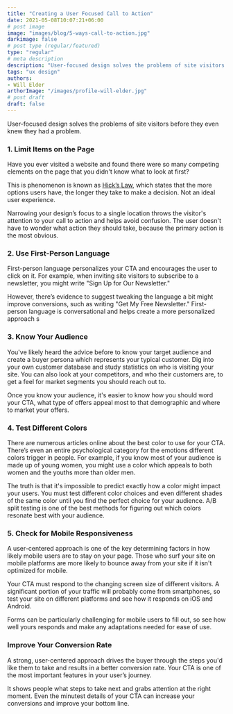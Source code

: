 ```yaml
---
title: "Creating a User Focused Call to Action"
date: 2021-05-08T10:07:21+06:00
# post image
image: "images/blog/5-ways-call-to-action.jpg"
darkimage: false
# post type (regular/featured)
type: "regular"
# meta description
description: "User-focused design solves the problems of site visitors before they even knew they had a problem."
tags: "ux design"
authors:
- Will Elder
arthorImage: "/images/profile-will-elder.jpg"
# post draft
draft: false
---
```


User-focused design solves the problems of site visitors before they even knew they had a problem.

### 1. Limit Items on the Page

Have you ever visited a website and found there were so many competing elements on the page that you didn't know what to look at first?

This is phenomenon is known as [Hick’s Law](https://www.interaction-design.org/literature/article/hick-s-law-making-the-choice-easier-for-users), which states that the more options users have, the longer they take to make a decision. Not an ideal user experience.

Narrowing your design’s focus to a single location throws the visitor's attention to your call to action and helps avoid confusion. The user doesn't have to wonder what action they should take, because the primary action is the most obvious.

### 2. Use First-Person Language

First-person language personalizes your CTA and encourages the user to click on it. For example, when inviting site visitors to subscribe to a newsletter, you might write "Sign Up for Our Newsletter."

However, there’s evidence to suggest tweaking the language a bit might improve conversions, such as writing "Get My Free Newsletter." First-person language is conversational and helps create a more personalized approach
s
### 3. Know Your Audience

You've likely heard the advice before to know your target audience and create a buyer persona which represents your typical customer. Dig into your own customer database and study statistics on who is visiting your site. You can also look at your competitors, and who their customers are, to get a feel for market segments you should reach out to.

Once you know your audience, it's easier to know how you should word your CTA, what type of offers appeal most to that demographic and where to market your offers.

### 4. Test Different Colors

There are numerous articles online about the best color to use for your CTA. There’s even an entire psychological category for the emotions different colors trigger in people. For example, if you know most of your audience is made up of young women, you might use a color which appeals to both women and the youths more than older men.

The truth is that it's impossible to predict exactly how a color might impact your users. You must test different color choices and even different shades of the same color until you find the perfect choice for your audience. A/B split testing is one of the best methods for figuring out which colors resonate best with your audience.

### 5. Check for Mobile Responsiveness

A user-centered approach is one of the key determining factors in how likely mobile users are to stay on your page. Those who surf your site on mobile platforms are more likely to bounce away from your site if it isn't optimized for mobile.

Your CTA must respond to the changing screen size of different visitors. A significant portion of your traffic will probably come from smartphones, so test your site on different platforms and see how it responds on iOS and Android.

Forms can be particularly challenging for mobile users to fill out, so see how well yours responds and make any adaptations needed for ease of use.

### Improve Your Conversion Rate

A strong, user-centered approach drives the buyer through the steps you'd like them to take and results in a better conversion rate. Your CTA is one of the most important features in your user’s journey.

It shows people what steps to take next and grabs attention at the right moment. Even the minutest details of your CTA can increase your conversions and improve your bottom line.